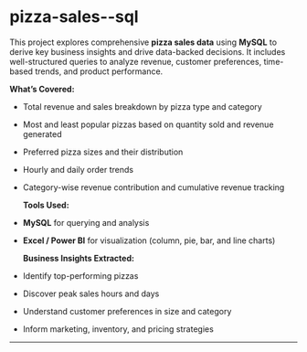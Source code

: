 # pizza-sales--sql
This project explores comprehensive **pizza sales data** using **MySQL** to derive key business insights and drive data-backed decisions. It includes well-structured queries to analyze revenue, customer preferences, time-based trends, and product performance.

  **What’s Covered:**

- Total revenue and sales breakdown by pizza type and category  
- Most and least popular pizzas based on quantity sold and revenue generated  
- Preferred pizza sizes and their distribution  
- Hourly and daily order trends  
- Category-wise revenue contribution and cumulative revenue tracking

  **Tools Used:**  
- **MySQL** for querying and analysis  
- **Excel / Power BI** for visualization (column, pie, bar, and line charts)

  **Business Insights Extracted:**  
- Identify top-performing pizzas  
- Discover peak sales hours and days  
- Understand customer preferences in size and category  
- Inform marketing, inventory, and pricing strategies

---

